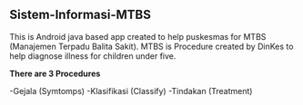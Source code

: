 ## Sistem-Informasi-MTBS
This is Android java based app created to help puskesmas for MTBS (Manajemen Terpadu Balita Sakit).
MTBS is Procedure created by DinKes to help diagnose illness for children under five. 

**There are 3 Procedures**

-Gejala (Symtomps)
-Klasifikasi (Classify)
-Tindakan (Treatment)


